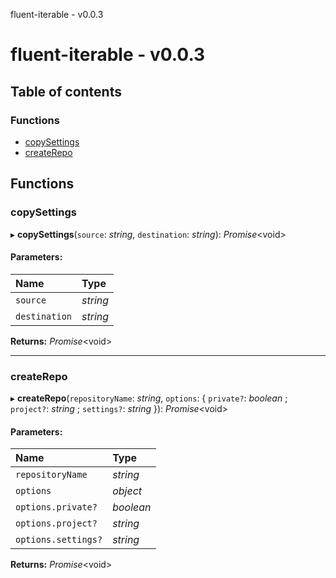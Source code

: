 fluent-iterable - v0.0.3

# fluent-iterable - v0.0.3

## Table of contents

### Functions

- [copySettings](README.md#copysettings)
- [createRepo](README.md#createrepo)

## Functions

### copySettings

▸ **copySettings**(`source`: *string*, `destination`: *string*): *Promise*<void\>

#### Parameters:

Name | Type |
:------ | :------ |
`source` | *string* |
`destination` | *string* |

**Returns:** *Promise*<void\>

___

### createRepo

▸ **createRepo**(`repositoryName`: *string*, `options`: { `private?`: *boolean* ; `project?`: *string* ; `settings?`: *string*  }): *Promise*<void\>

#### Parameters:

Name | Type |
:------ | :------ |
`repositoryName` | *string* |
`options` | *object* |
`options.private?` | *boolean* |
`options.project?` | *string* |
`options.settings?` | *string* |

**Returns:** *Promise*<void\>
